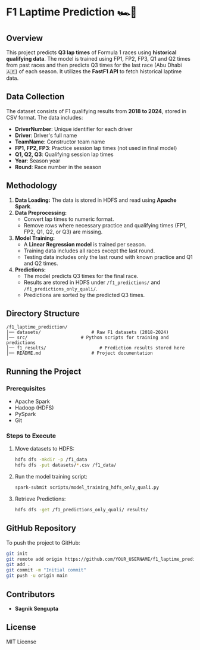 # F1 Laptime Prediction 🏎️🏁

## Overview
This project predicts **Q3 lap times** of Formula 1 races using **historical qualifying data**. The model is trained using FP1, FP2, FP3, Q1 and Q2 times from past races and then predicts Q3 times for the last race (Abu Dhabi 🇦🇪) of each season.
It utilizes the **FastF1 API** to fetch historical laptime data.

## Data Collection
The dataset consists of F1 qualifying results from **2018 to 2024**, stored in CSV format. The data includes:
- **DriverNumber**: Unique identifier for each driver
- **Driver**: Driver's full name
- **TeamName**: Constructor team name
- **FP1, FP2, FP3**: Practice session lap times (not used in final model)
- **Q1, Q2, Q3**: Qualifying session lap times
- **Year**: Season year
- **Round**: Race number in the season

## Methodology
1. **Data Loading:** The data is stored in HDFS and read using **Apache Spark**.
2. **Data Preprocessing:**
   - Convert lap times to numeric format.
   - Remove rows where necessary practice and qualifying times (FP1, FP2, Q1, Q2, or Q3) are missing.
3. **Model Training:**
   - A **Linear Regression model** is trained per season.
   - Training data includes all races except the last round.
   - Testing data includes only the last round with known practice and Q1 and Q2 times.
4. **Predictions:**
   - The model predicts Q3 times for the final race.
   - Results are stored in HDFS under `/f1_predictions/` and `/f1_predictions_only_quali/`.
   - Predictions are sorted by the predicted Q3 times.

## Directory Structure
```
/f1_laptime_prediction/
│── datasets/                   # Raw F1 datasets (2018-2024)
│── src/                    # Python scripts for training and predictions
│── f1_results/                    # Prediction results stored here
│── README.md                   # Project documentation
```

## Running the Project
### Prerequisites
- Apache Spark
- Hadoop (HDFS)
- PySpark
- Git

### Steps to Execute
1. Move datasets to HDFS:
   ```bash
   hdfs dfs -mkdir -p /f1_data
   hdfs dfs -put datasets/*.csv /f1_data/
   ```
2. Run the model training script:
   ```bash
   spark-submit scripts/model_training_hdfs_only_quali.py
   ```
3. Retrieve Predictions:
   ```bash
   hdfs dfs -get /f1_predictions_only_quali/ results/
   ```

## GitHub Repository
To push the project to GitHub:
```bash
git init
git remote add origin https://github.com/YOUR_USERNAME/f1_laptime_prediction.git
git add .
git commit -m "Initial commit"
git push -u origin main
```

## Contributors
- **Sagnik Sengupta**  

## License
MIT License

